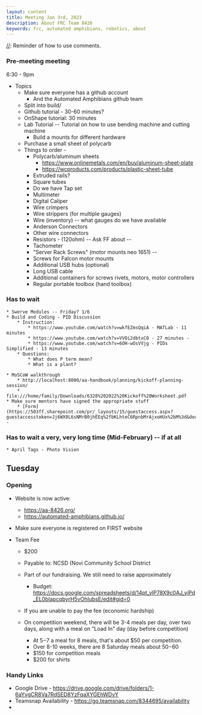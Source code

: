 ```yaml
---
layout: content
title: Meeting Jan 3rd, 2023
description: About FRC Team 8426 
keywords: frc, automated amphibians, robotics, about
---
```


[//]: Reminder of how to use comments.

### Pre-meeting meeting

6:30 - 9pm

* Topics
    * Make sure everyone has a github account
        * And the Automated Amphibians github team
    * Split into build/
    * Github tutorial - 30-60 minutes?    
    * OnShape tutorial: 30 minutes    
    * Lab Tutorial -- Tutorial on how to use bending machine and cutting machine
        * Build a mounts for different hardware
    * Purchase a small sheet of polycarb
    * Things to order - 
        * Polycarb/aluminum sheets
            * https://www.onlinemetals.com/en/buy/aluminum-sheet-plate
            * https://wcproducts.com/products/plastic-sheet-tube
        * Extruded rails?
        * Square tubes
        * Do we have Tap set
        * Multimeter
        * Digital Caliper        
        * Wire crimpers
        * Wire strippers (for multiple gauges)
        * Wire (inventory) -- what gauges do we have available        
        * Anderson Connectors
        * Other wire connectors         
        * Resistors - (120ohm) -- Ask FF about -- 
        * Tachometer
        * "Server Rack Screws" (motor mounts neo 1651) -- 
        * Screws for Falcon motor mounts
        * Additional USB hubs (optional)
        * Long USB cable 
        * Additional containers for screws rivets, motors, motor controllers
        * Regular portable toolbox (hand toolbox)


### Has to wait
    * Swerve Modules -- Friday? 1/6
    * Build and Coding - PID Discussion
        * Instruction:
            * https://www.youtube.com/watch?v=wkfEZmsQqiA - MATLab - 11 minutes
            * https://www.youtube.com/watch?v=VVOi2dbtxC0 - 27 minutes - 
            * https://www.youtube.com/watch?v=6OH-wOsVVjg - PIDs Simplified - 13 minutes        
        * Questions: 
            * What does P term mean?            
            * What is a plant?

    * MoSCoW walkthrough 
        * http://localhost:8000/aa-handbook/planning/kickoff-planning-session/
        * file:///home/family/Downloads/6328%202022%20Kickoff%20Worksheet.pdf
    * Make sure mentors have signed the appropriate stuff
        * [Form](https://503ff.sharepoint.com/pr/_layouts/15/guestaccess.aspx?guestaccesstoken=Jj6WX0L6sNMrB0jhEEq%2fbKLhteC6RpnbMrAjxoHUx%2bM%3d&docid=1_1a3fa10f8d1a245bf871b6c5490b02836&wdFormId=%7B28189676%2DC8D5%2D4478%2DB0A5%2D0D5B859561F6%7D) - 
    
### Has to wait a very, very long time (Mid-February) -- if at all
    * April Tags - Photo Vision

## Tuesday

### Opening
* Website is now active: 
    * https://aa-8426.org/
    * https://automated-amphibians.github.io/    

* Make sure everyone is registered on FIRST website
* Team Fee 
    * $200 
    * Payable to: NCSD (Novi Community School District
    * Part of our fundraising. We still need to raise approximately 

        * Budget: https://docs.google.com/spreadsheets/d/14pt_vlP78X9c0AJ_yiPd_EL0bIapcqbyrH5vOhIubsE/edit#gid=0
    * If you are unable to pay the fee (economic hardship)    
    * On competition weekend, there will be 3-4 meals per day, over two days, along with a meal on "Load In" day (day before competition)
        * At $5-$7 a meal for 8 meals, that's about $50 per competition. 
        * Over 8-10 weeks, there are 8 Saturday meals about $50-$60        
        * $150 for competition meals
        * $200 for shirts

    
[//]: https://mail.google.com/mail/u/0/#search/fee/KtbxLrjNdDKpJZJWzTrGjpQxjKkRKfbGSV?compose=cSRfBVrncGKnzTXlgsrlGhCvTXbHrQjFswSgfNlXRHVBklsqtmSxnzqHHbPtMVdJkWCZnxBbngQFhpgdtzdTHqRTxtGfcdXgZJKLWmJWsLFhDrxXxpFlMtLHvLhMlGZcKVdGBvncbttZRSmDkPxhbmqZcLSdwhpg

### Handy Links
* Google Drive - https://drive.google.com/drive/folders/1-6aYvgCR8Va7RdSED8YzFqaXYGEhWDvY
* Teamsnap Availability - https://go.teamsnap.com/8344695/availability
* 
